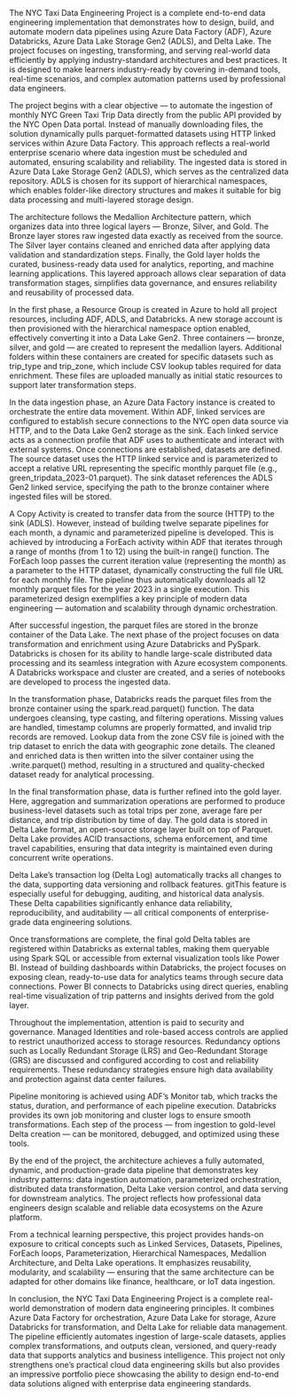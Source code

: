 The NYC Taxi Data Engineering Project is a complete end-to-end data engineering implementation that demonstrates how to design, build, and automate modern data pipelines using Azure Data Factory (ADF), Azure Databricks, Azure Data Lake Storage Gen2 (ADLS), and Delta Lake. The project focuses on ingesting, transforming, and serving real-world data efficiently by applying industry-standard architectures and best practices. It is designed to make learners industry-ready by covering in-demand tools, real-time scenarios, and complex automation patterns used by professional data engineers.

The project begins with a clear objective — to automate the ingestion of monthly NYC Green Taxi Trip Data directly from the public API provided by the NYC Open Data portal. Instead of manually downloading files, the solution dynamically pulls parquet-formatted datasets using HTTP linked services within Azure Data Factory. This approach reflects a real-world enterprise scenario where data ingestion must be scheduled and automated, ensuring scalability and reliability. The ingested data is stored in Azure Data Lake Storage Gen2 (ADLS), which serves as the centralized data repository. ADLS is chosen for its support of hierarchical namespaces, which enables folder-like directory structures and makes it suitable for big data processing and multi-layered storage design.

The architecture follows the Medallion Architecture pattern, which organizes data into three logical layers — Bronze, Silver, and Gold. The Bronze layer stores raw ingested data exactly as received from the source. The Silver layer contains cleaned and enriched data after applying data validation and standardization steps. Finally, the Gold layer holds the curated, business-ready data used for analytics, reporting, and machine learning applications. This layered approach allows clear separation of data transformation stages, simplifies data governance, and ensures reliability and reusability of processed data.

In the first phase, a Resource Group is created in Azure to hold all project resources, including ADF, ADLS, and Databricks. A new storage account is then provisioned with the hierarchical namespace option enabled, effectively converting it into a Data Lake Gen2. Three containers — bronze, silver, and gold — are created to represent the medallion layers. Additional folders within these containers are created for specific datasets such as trip_type and trip_zone, which include CSV lookup tables required for data enrichment. These files are uploaded manually as initial static resources to support later transformation steps.

In the data ingestion phase, an Azure Data Factory instance is created to orchestrate the entire data movement. Within ADF, linked services are configured to establish secure connections to the NYC open data source via HTTP, and to the Data Lake Gen2 storage as the sink. Each linked service acts as a connection profile that ADF uses to authenticate and interact with external systems. Once connections are established, datasets are defined. The source dataset uses the HTTP linked service and is parameterized to accept a relative URL representing the specific monthly parquet file (e.g., green_tripdata_2023-01.parquet). The sink dataset references the ADLS Gen2 linked service, specifying the path to the bronze container where ingested files will be stored.

A Copy Activity is created to transfer data from the source (HTTP) to the sink (ADLS). However, instead of building twelve separate pipelines for each month, a dynamic and parameterized pipeline is developed. This is achieved by introducing a ForEach activity within ADF that iterates through a range of months (from 1 to 12) using the built-in range() function. The ForEach loop passes the current iteration value (representing the month) as a parameter to the HTTP dataset, dynamically constructing the full file URL for each monthly file. The pipeline thus automatically downloads all 12 monthly parquet files for the year 2023 in a single execution. This parameterized design exemplifies a key principle of modern data engineering — automation and scalability through dynamic orchestration.

After successful ingestion, the parquet files are stored in the bronze container of the Data Lake. The next phase of the project focuses on data transformation and enrichment using Azure Databricks and PySpark. Databricks is chosen for its ability to handle large-scale distributed data processing and its seamless integration with Azure ecosystem components. A Databricks workspace and cluster are created, and a series of notebooks are developed to process the ingested data.

In the transformation phase, Databricks reads the parquet files from the bronze container using the spark.read.parquet() function. The data undergoes cleansing, type casting, and filtering operations. Missing values are handled, timestamp columns are properly formatted, and invalid trip records are removed. Lookup data from the zone CSV file is joined with the trip dataset to enrich the data with geographic zone details. The cleaned and enriched data is then written into the silver container using the .write.parquet() method, resulting in a structured and quality-checked dataset ready for analytical processing.

In the final transformation phase, data is further refined into the gold layer. Here, aggregation and summarization operations are performed to produce business-level datasets such as total trips per zone, average fare per distance, and trip distribution by time of day. The gold data is stored in Delta Lake format, an open-source storage layer built on top of Parquet. Delta Lake provides ACID transactions, schema enforcement, and time travel capabilities, ensuring that data integrity is maintained even during concurrent write operations.

Delta Lake’s transaction log (Delta Log) automatically tracks all changes to the data, supporting data versioning and rollback features. 
gitThis feature is especially useful for debugging, auditing, and historical data analysis. These Delta capabilities significantly enhance data reliability, reproducibility, and auditability — all critical components of enterprise-grade data engineering solutions.

Once transformations are complete, the final gold Delta tables are registered within Databricks as external tables, making them queryable using Spark SQL or accessible from external visualization tools like Power BI. Instead of building dashboards within Databricks, the project focuses on exposing clean, ready-to-use data for analytics teams through secure data connections. Power BI connects to Databricks using direct queries, enabling real-time visualization of trip patterns and insights derived from the gold layer.

Throughout the implementation, attention is paid to security and governance. Managed Identities and role-based access controls are applied to restrict unauthorized access to storage resources. Redundancy options such as Locally Redundant Storage (LRS) and Geo-Redundant Storage (GRS) are discussed and configured according to cost and reliability requirements. These redundancy strategies ensure high data availability and protection against data center failures.

Pipeline monitoring is achieved using ADF’s Monitor tab, which tracks the status, duration, and performance of each pipeline execution. Databricks provides its own job monitoring and cluster logs to ensure smooth transformations. Each step of the process — from ingestion to gold-level Delta creation — can be monitored, debugged, and optimized using these tools.

By the end of the project, the architecture achieves a fully automated, dynamic, and production-grade data pipeline that demonstrates key industry patterns: data ingestion automation, parameterized orchestration, distributed data transformation, Delta Lake version control, and data serving for downstream analytics. The project reflects how professional data engineers design scalable and reliable data ecosystems on the Azure platform.

From a technical learning perspective, this project provides hands-on exposure to critical concepts such as Linked Services, Datasets, Pipelines, ForEach loops, Parameterization, Hierarchical Namespaces, Medallion Architecture, and Delta Lake operations. It emphasizes reusability, modularity, and scalability — ensuring that the same architecture can be adapted for other domains like finance, healthcare, or IoT data ingestion.

In conclusion, the NYC Taxi Data Engineering Project is a complete real-world demonstration of modern data engineering principles. It combines Azure Data Factory for orchestration, Azure Data Lake for storage, Azure Databricks for transformation, and Delta Lake for reliable data management. The pipeline efficiently automates ingestion of large-scale datasets, applies complex transformations, and outputs clean, versioned, and query-ready data that supports analytics and business intelligence. This project not only strengthens one’s practical cloud data engineering skills but also provides an impressive portfolio piece showcasing the ability to design end-to-end data solutions aligned with enterprise data engineering standards.